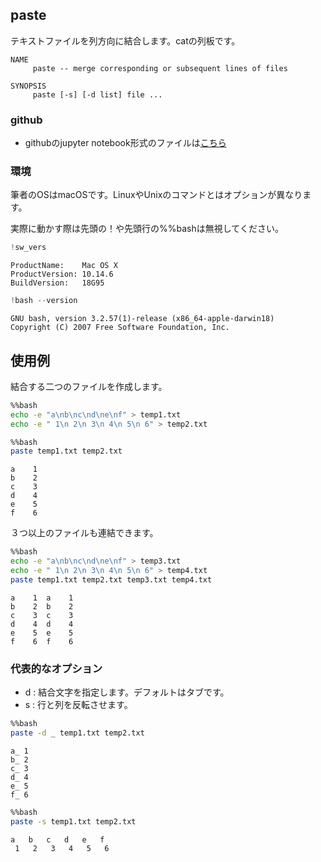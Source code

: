 
## paste
テキストファイルを列方向に結合します。catの列板です。

```text
NAME
     paste -- merge corresponding or subsequent lines of files

SYNOPSIS
     paste [-s] [-d list] file ...
```

### github
- githubのjupyter notebook形式のファイルは[こちら](https://github.com/hiroshi0530/wa-src/blob/master/article/library/bash/paste/paste_nb.ipynb)

### 環境
筆者のOSはmacOSです。LinuxやUnixのコマンドとはオプションが異なります。

実際に動かす際は先頭の！や先頭行の%%bashは無視してください。


```python
!sw_vers
```

    ProductName:	Mac OS X
    ProductVersion:	10.14.6
    BuildVersion:	18G95



```python
!bash --version
```

    GNU bash, version 3.2.57(1)-release (x86_64-apple-darwin18)
    Copyright (C) 2007 Free Software Foundation, Inc.


## 使用例

結合する二つのファイルを作成します。


```bash
%%bash
echo -e "a\nb\nc\nd\ne\nf" > temp1.txt
echo -e " 1\n 2\n 3\n 4\n 5\n 6" > temp2.txt
```


```bash
%%bash
paste temp1.txt temp2.txt
```

    a	 1
    b	 2
    c	 3
    d	 4
    e	 5
    f	 6


３つ以上のファイルも連結できます。


```bash
%%bash
echo -e "a\nb\nc\nd\ne\nf" > temp3.txt
echo -e " 1\n 2\n 3\n 4\n 5\n 6" > temp4.txt
paste temp1.txt temp2.txt temp3.txt temp4.txt
```

    a	 1	a	 1
    b	 2	b	 2
    c	 3	c	 3
    d	 4	d	 4
    e	 5	e	 5
    f	 6	f	 6


### 代表的なオプション
- d : 結合文字を指定します。デフォルトはタブです。
- s : 行と列を反転させます。 


```bash
%%bash
paste -d _ temp1.txt temp2.txt
```

    a_ 1
    b_ 2
    c_ 3
    d_ 4
    e_ 5
    f_ 6



```bash
%%bash
paste -s temp1.txt temp2.txt
```

    a	b	c	d	e	f
     1	 2	 3	 4	 5	 6

